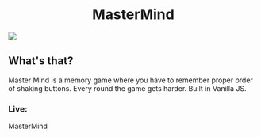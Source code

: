 <h1 align="center">MasterMind</h1>
<img src="https://s3.us-west-2.amazonaws.com/secure.notion-static.com/2511fc36-d0ff-4fe4-97bd-ee6254bcf011/MasterMind.gif?X-Amz-Algorithm=AWS4-HMAC-SHA256&X-Amz-Credential=AKIAT73L2G45O3KS52Y5%2F20210314%2Fus-west-2%2Fs3%2Faws4_request&X-Amz-Date=20210314T180057Z&X-Amz-Expires=86400&X-Amz-Signature=d273a9c1b688a5c061a0d197c20e934cd792aa2b5f828dd0f08e84ef1d533782&X-Amz-SignedHeaders=host&response-content-disposition=filename%20%3D%22MasterMind.gif%22" />
<h2>What's that?</h2>
<p>Master Mind is a memory game where you have to remember proper order of shaking buttons. Every round the game gets harder.
Built in Vanilla JS.</p>
<h3>Live:</h3>
<a src="https://bartoszbednarczyk.github.io/MasterMind/">MasterMind</a>
